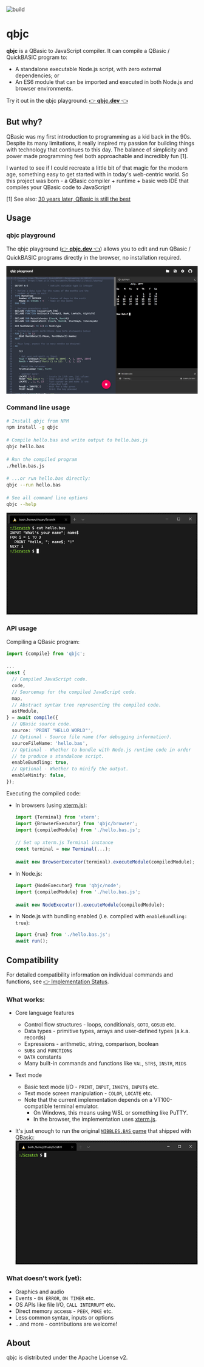 ![build](https://github.com/jichu4n/qbjc/workflows/build/badge.svg)

# qbjc

**qbjc** is a QBasic to JavaScript compiler. It can compile a QBasic /
QuickBASIC program to:

- A standalone executable Node.js script, with zero external dependencies; or
- An ES6 module that can be imported and executed in both Node.js and browser environments.

Try it out in the qbjc playground:
[👉 **qbjc.dev** 👈](https://qbjc.dev)

## But why?

QBasic was my first introduction to programming as a kid back in the 90s.
Despite its many limitations, it really inspired my passion for building things
with technology that continues to this day. The balance of simplicity and power
made programming feel both approachable and incredibly fun [1].

I wanted to see if I could recreate a little bit of that magic for the modern
age, something easy to get started with in today's web-centric world. So this
project was born - a QBasic compiler + runtime + basic web IDE that compiles
your QBasic code to JavaScript!

[1] See also: [30 years later, QBasic is still the
best](http://www.nicolasbize.com/blog/30-years-later-qbasic-is-still-the-best/)

## Usage

### qbjc playground

The qbjc playground
([👉 **qbjc.dev** 👈](https://qbjc.dev))
allows you to edit and run QBasic / QuickBASIC programs directly in the browser,
no installation required.

![qbjc playground screenshot](./docs/assets/playground.jpg)

### Command line usage

```bash
# Install qbjc from NPM
npm install -g qbjc

# Compile hello.bas and write output to hello.bas.js
qbjc hello.bas

# Run the compiled program
./hello.bas.js

# ...or run hello.bas directly:
qbjc --run hello.bas

# See all command line options
qbjc --help
```

![Compiling and running a simple program](./docs/assets/hello.gif)

### API usage

Compiling a QBasic program:

```TypeScript
import {compile} from 'qbjc';

...
const {
  // Compiled JavaScript code.
  code,
  // Sourcemap for the compiled JavaScript code.
  map,
  // Abstract syntax tree representing the compiled code.
  astModule,
} = await compile({
  // QBasic source code.
  source: 'PRINT "HELLO WORLD"',
  // Optional - Source file name (for debugging information).
  sourceFileName: 'hello.bas',
  // Optional - Whether to bundle with Node.js runtime code in order
  // to produce a standalone script.
  enableBundling: true,
  // Optional - Whether to minify the output.
  enableMinify: false,
});
```

Executing the compiled code:

- In browsers (using [xterm.js](https://xtermjs.org/)):

  ```TypeScript
  import {Terminal} from 'xterm';
  import {BrowserExecutor} from 'qbjc/browser';
  import {compiledModule} from './hello.bas.js';

  // Set up xterm.js Terminal instance
  const terminal = new Terminal(...);

  await new BrowserExecutor(terminal).executeModule(compiledModule);
  ```

- In Node.js:

  ```TypeScript
  import {NodeExecutor} from 'qbjc/node';
  import {compiledModule} from './hello.bas.js';

  await new NodeExecutor().executeModule(compiledModule);
  ```

- In Node.js with bundling enabled (i.e. compiled with `enableBundling: true`):
  ```TypeScript
  import {run} from './hello.bas.js';
  await run();
  ```

## Compatibility

For detailed compatibility information on individual commands and functions, see
[👉 Implementation Status](https://airtable.com/shrITVmjepv00kwpT).

### What works:

- Core language features

  - Control flow structures - loops, conditionals, `GOTO`, `GOSUB` etc.
  - Data types - primitive types, arrays and user-defined types (a.k.a. records)
  - Expressions - arithmetic, string, comparison, boolean
  - `SUB`s and `FUNCTION`s
  - `DATA` constants
  - Many built-in commands and functions like `VAL`, `STR$`, `INSTR`, `MID$`

- Text mode

  - Basic text mode I/O - `PRINT`, `INPUT`, `INKEY$`, `INPUT$` etc.
  - Text mode screen manipulation - `COLOR`, `LOCATE` etc.
  - Note that the current implementation depends on a VT100-compatible terminal emulator.
    - On Windows, this means using WSL or something like PuTTY.
    - In the browser, the implementation uses [xterm.js](https://xtermjs.org/).

- It's just enough to run the original [`NIBBLES.BAS` game](./qbjc-playground/examples/nibbles.bas) that shipped with QBasic:
  ![Compiling and running NIBBLES.BAS](./docs/assets/nibbles.gif)

### What doesn't work (yet):

- Graphics and audio
- Events - `ON ERROR`, `ON TIMER` etc.
- OS APIs like file I/O, `CALL INTERRUPT` etc.
- Direct memory access - `PEEK`, `POKE` etc.
- Less common syntax, inputs or options
- ...and more - contributions are welcome!

## About

qbjc is distributed under the Apache License v2.
